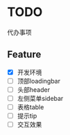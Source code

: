 # TODO

代办事项

## Feature

- [x] 开发环境
- [ ] 顶部loadingbar
- [ ] 头部header
- [ ] 左侧菜单sidebar
- [ ] 表格table
- [ ] 提示tip
- [ ] 交互效果